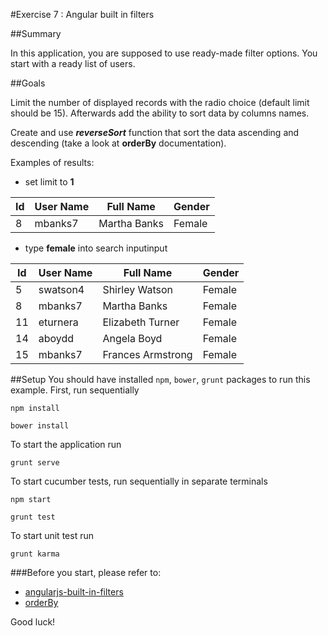 #Exercise 7 : Angular built in filters

##Summary

In this application, you are supposed to use ready-made filter options. You start with a ready list of users.

##Goals

Limit the number of displayed records with the radio choice (default limit should be 15). Afterwards add the ability to sort data by columns names.

Create and use ***reverseSort*** function that sort the data ascending and descending (take a look at **orderBy** documentation).
  
Examples of results:

* set limit to **1**

| Id | User Name | Full Name    | Gender |
|----|-----------|--------------|--------|
| 8  | mbanks7   | Martha Banks | Female |

* type **female** into search inputinput

| Id | User Name | Full Name        | Gender |
|----|-----------|------------------|--------|
| 5  | swatson4  | Shirley Watson   | Female |
| 8  | mbanks7   | Martha Banks     | Female |
| 11 | eturnera  | Elizabeth Turner | Female |
| 14 | aboydd    | Angela Boyd      | Female |
| 15 | mbanks7   |Frances Armstrong | Female |


##Setup
You should have installed `npm`, `bower`, `grunt`  packages to run this example. First, run sequentially

```
npm install
```

```
bower install
```

To start the application run

```
grunt serve
```

To start cucumber tests, run sequentially in separate terminals

```
npm start
```

```
grunt test
```

To start unit test run

```
grunt karma
```

###Before you start, please refer to:
* [angularjs-built-in-filters](https://egghead.io/lessons/angularjs-built-in-filters)
* [orderBy](https://docs.angularjs.org/api/ng/filter/orderBy)

Good luck!

